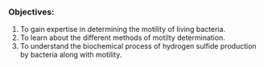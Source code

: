 ### Objectives:
 
1.	To gain expertise in determining the motility of living bacteria.
2.	To learn about the different methods of motilty determination.
3.	To understand the biochemical process of hydrogen sulfide production by bacteria along with motility.
 

